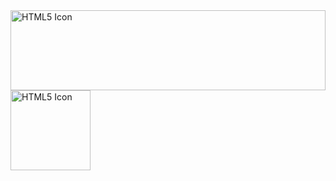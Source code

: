 <!DOCTYPE html>
<html>
<head>
<style>
img { 
  width: 100%; 
}
</style>
</head>
<body>

<img src="html5.gif" alt="HTML5 Icon" width="128" height="128">
<img src="html5.gif" alt="HTML5 Icon" style="width:128px;height:128px;">

</body>
</html>
